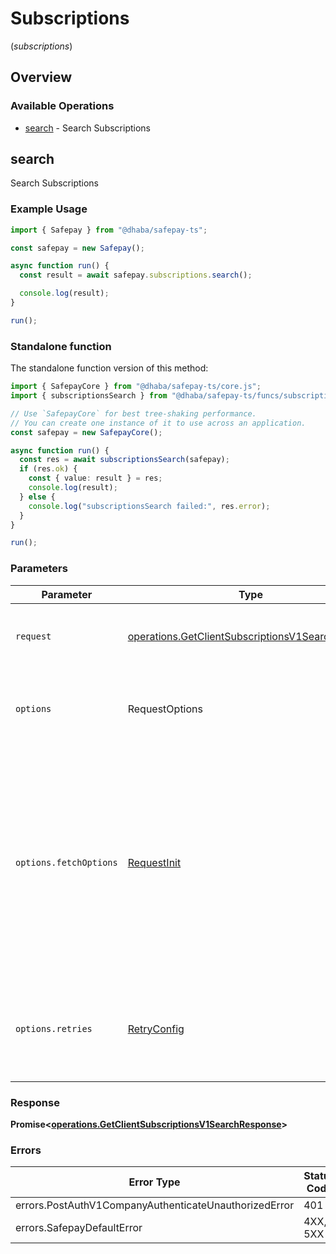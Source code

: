 # Subscriptions
(*subscriptions*)

## Overview

### Available Operations

* [search](#search) - Search Subscriptions

## search

Search Subscriptions

### Example Usage

```typescript
import { Safepay } from "@dhaba/safepay-ts";

const safepay = new Safepay();

async function run() {
  const result = await safepay.subscriptions.search();

  console.log(result);
}

run();
```

### Standalone function

The standalone function version of this method:

```typescript
import { SafepayCore } from "@dhaba/safepay-ts/core.js";
import { subscriptionsSearch } from "@dhaba/safepay-ts/funcs/subscriptionsSearch.js";

// Use `SafepayCore` for best tree-shaking performance.
// You can create one instance of it to use across an application.
const safepay = new SafepayCore();

async function run() {
  const res = await subscriptionsSearch(safepay);
  if (res.ok) {
    const { value: result } = res;
    console.log(result);
  } else {
    console.log("subscriptionsSearch failed:", res.error);
  }
}

run();
```

### Parameters

| Parameter                                                                                                                                                                      | Type                                                                                                                                                                           | Required                                                                                                                                                                       | Description                                                                                                                                                                    |
| ------------------------------------------------------------------------------------------------------------------------------------------------------------------------------ | ------------------------------------------------------------------------------------------------------------------------------------------------------------------------------ | ------------------------------------------------------------------------------------------------------------------------------------------------------------------------------ | ------------------------------------------------------------------------------------------------------------------------------------------------------------------------------ |
| `request`                                                                                                                                                                      | [operations.GetClientSubscriptionsV1SearchRequest](../../models/operations/getclientsubscriptionsv1searchrequest.md)                                                           | :heavy_check_mark:                                                                                                                                                             | The request object to use for the request.                                                                                                                                     |
| `options`                                                                                                                                                                      | RequestOptions                                                                                                                                                                 | :heavy_minus_sign:                                                                                                                                                             | Used to set various options for making HTTP requests.                                                                                                                          |
| `options.fetchOptions`                                                                                                                                                         | [RequestInit](https://developer.mozilla.org/en-US/docs/Web/API/Request/Request#options)                                                                                        | :heavy_minus_sign:                                                                                                                                                             | Options that are passed to the underlying HTTP request. This can be used to inject extra headers for examples. All `Request` options, except `method` and `body`, are allowed. |
| `options.retries`                                                                                                                                                              | [RetryConfig](../../lib/utils/retryconfig.md)                                                                                                                                  | :heavy_minus_sign:                                                                                                                                                             | Enables retrying HTTP requests under certain failure conditions.                                                                                                               |

### Response

**Promise\<[operations.GetClientSubscriptionsV1SearchResponse](../../models/operations/getclientsubscriptionsv1searchresponse.md)\>**

### Errors

| Error Type                                            | Status Code                                           | Content Type                                          |
| ----------------------------------------------------- | ----------------------------------------------------- | ----------------------------------------------------- |
| errors.PostAuthV1CompanyAuthenticateUnauthorizedError | 401                                                   | application/json                                      |
| errors.SafepayDefaultError                            | 4XX, 5XX                                              | \*/\*                                                 |